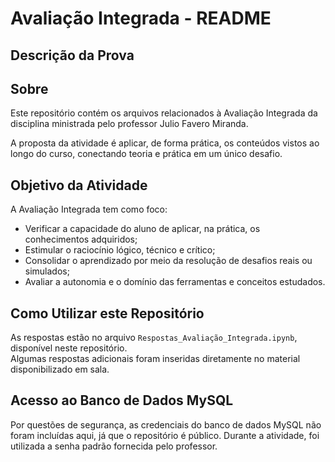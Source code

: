 # Avaliação Integrada - README

## Descrição da Prova

## Sobre

Este repositório contém os arquivos relacionados à Avaliação Integrada da disciplina ministrada pelo professor Julio Favero Miranda.

A proposta da atividade é aplicar, de forma prática, os conteúdos vistos ao longo do curso, conectando teoria e prática em um único desafio.

## Objetivo da Atividade

A Avaliação Integrada tem como foco:

- Verificar a capacidade do aluno de aplicar, na prática, os conhecimentos adquiridos;  
- Estimular o raciocínio lógico, técnico e crítico;  
- Consolidar o aprendizado por meio da resolução de desafios reais ou simulados;  
- Avaliar a autonomia e o domínio das ferramentas e conceitos estudados.

## Como Utilizar este Repositório

As respostas estão no arquivo `Respostas_Avaliação_Integrada.ipynb`, disponível neste repositório.  
Algumas respostas adicionais foram inseridas diretamente no material disponibilizado em sala.

## Acesso ao Banco de Dados MySQL

Por questões de segurança, as credenciais do banco de dados MySQL não foram incluídas aqui, já que o repositório é público. 
Durante a atividade, foi utilizada a senha padrão fornecida pelo professor.







